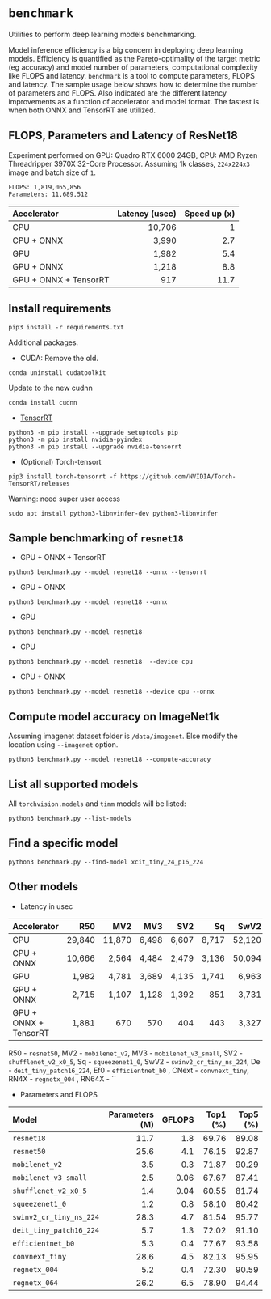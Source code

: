 # `benchmark`
Utilities to perform deep learning models benchmarking.

Model inference efficiency is a big concern in deploying deep learning models. Efficiency is quantified as the Pareto-optimality of the target metric (eg accuracy) and model number of parameters, computational complexity like FLOPS and latency. `benchmark` is a tool to compute parameters, FLOPS and latency. The sample usage below shows how to determine the number of parameters and FLOPS. Also indicated are the different latency improvements as a function of accelerator and model format. The fastest is when both ONNX and TensorRT are utilized.

## FLOPS, Parameters and Latency of ResNet18

Experiment performed on GPU: Quadro RTX 6000 24GB, CPU: AMD Ryzen Threadripper 3970X 32-Core Processor. Assuming 1k classes, `224x224x3` image and batch size of `1`.
```
FLOPS: 1,819,065,856
Parameters: 11,689,512
```

| **Accelerator** | **Latency (usec)** | Speed up (x) |
| :--- | ---: | --: |
| CPU | 10,706 | 1 |
| CPU + ONNX | 3,990 | 2.7 |
| GPU | 1,982 | 5.4 |
| GPU + ONNX | 1,218 | 8.8 |
| GPU + ONNX + TensorRT | 917 | 11.7 |




## Install requirements
```
pip3 install -r requirements.txt
```

Additional packages.

- CUDA:
Remove the old.
```
conda uninstall cudatoolkit
```
Update to the new cudnn
```
conda install cudnn
```

- [TensorRT](https://docs.nvidia.com/deeplearning/tensorrt/install-guide/index.html#installing-pip)
```
python3 -m pip install --upgrade setuptools pip
python3 -m pip install nvidia-pyindex
python3 -m pip install --upgrade nvidia-tensorrt
```

- (Optional) Torch-tensort
```
pip3 install torch-tensorrt -f https://github.com/NVIDIA/Torch-TensorRT/releases
```
Warning: need super user access
```
sudo apt install python3-libnvinfer-dev python3-libnvinfer 
```

## Sample benchmarking of `resnet18`

- GPU + ONNX + TensorRT
```
python3 benchmark.py --model resnet18 --onnx --tensorrt
```

- GPU + ONNX
```
python3 benchmark.py --model resnet18 --onnx
```

- GPU 
```
python3 benchmark.py --model resnet18 
```

- CPU 
```
python3 benchmark.py --model resnet18  --device cpu
```

- CPU + ONNX
```
python3 benchmark.py --model resnet18 --device cpu --onnx
```

## Compute model accuracy on ImageNet1k
Assuming imagenet dataset folder is `/data/imagenet`. Else modify the location using `--imagenet` option.

```
python3 benchmark.py --model resnet18 --compute-accuracy
```

## List all supported models
All `torchvision.models` and `timm` models will be listed:

```
python3 benchmark.py --list-models
```

## Find a specific model

```
python3 benchmark.py --find-model xcit_tiny_24_p16_224
```

## Other models 
- Latency in usec

| **Accelerator** | **R50** | **MV2** | **MV3** | **SV2** | **Sq** | **SwV2** | **De** | **Ef0** | **CNext** | **RN4X** | **RN64X** |
| :--- | ---: | --: | ---: | --: | ---: | --: | --: | --: | --: | --: | --: |
| CPU | 29,840 | 11,870 | 6,498 | 6,607 | 8,717 | 52,120 | 14,952 | 14,089 | 33,182 | 11,068 | 41,301 | 
| CPU + ONNX | 10,666 | 2,564 | 4,484 | 2,479 | 3,136 | 50,094  | 10,484 | 8,356 | 28,055 | 1,990 | 14,358 |
| GPU | 1,982 | 4,781 | 3,689 |  4,135 | 1,741 | 6,963 | 3,526 | 5,817| 3,588 | 5,886 | 6,050 |
| GPU + ONNX | 2,715 | 1,107 | 1,128 | 1,392 | 851 | 3,731 | 1,650 | 2,175 | 2,789 | 1,525| 3,280 |
| GPU + ONNX + TensorRT | 1,881 | 670 | 570 | 404 | 443 | 3,327 | 1,170 | 1,250 | 2,630 | 1,137| 2,283 |

R50 - `resnet50`, MV2 - `mobilenet_v2`, MV3 - `mobilenet_v3_small`, SV2 - `shufflenet_v2_x0_5`, Sq - `squeezenet1_0`, SwV2 - `swinv2_cr_tiny_ns_224`, De - `deit_tiny_patch16_224`, Ef0 - `efficientnet_b0` , CNext - `convnext_tiny`, RN4X - `regnetx_004` , RN64X - ``

- Parameters and FLOPS

| **Model** | **Parameters (M)** | **GFLOPS** | **Top1 (%)** | **Top5 (%)** |
| :--- | ---: | --: | --: |  --: |
| `resnet18` | 11.7 | 1.8 | 69.76 | 89.08 | 
| `resnet50` | 25.6 | 4.1 | 76.15 | 92.87 | 
| `mobilenet_v2` | 3.5 | 0.3 | 71.87 | 90.29  |
| `mobilenet_v3_small` | 2.5 | 0.06 | 67.67 | 87.41 |
| `shufflenet_v2_x0_5` | 1.4 | 0.04 | 60.55 | 81.74 |
| `squeezenet1_0` | 1.2 | 0.8 | 58.10  | 80.42 |
| `swinv2_cr_tiny_ns_224` | 28.3 | 4.7 | 81.54 | 95.77 |
| `deit_tiny_patch16_224` | 5.7 | 1.3  |  72.02 | 91.10 |
| `efficientnet_b0` | 5.3 | 0.4 | 77.67 |  93.58 |
| `convnext_tiny` | 28.6 | 4.5 | 82.13 | 95.95 |
| `regnetx_004` | 5.2 | 0.4 | 72.30 | 90.59 |
| `regnetx_064` | 26.2 | 6.5 | 78.90 | 94.44 |



